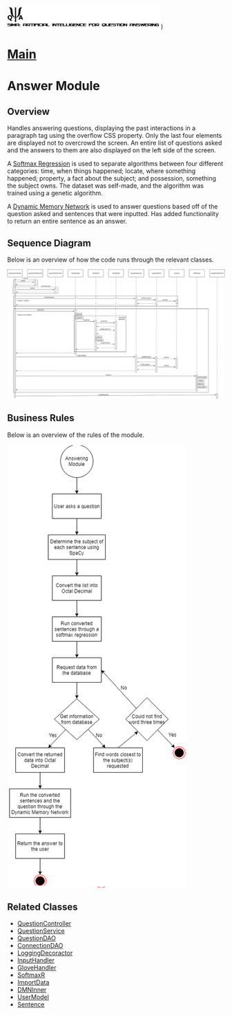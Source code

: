 ![SAI-QA Logo](/Capstone-SAIQA/img/logo.png))
# [Main](/Capstone-SAIQA/README.md)
# Answer Module
## Overview
Handles answering questions, displaying the past interactions in a paragraph tag using the overflow CSS property.  Only the last four elements are displayed not to overcrowd the screen.  An entire list of questions asked and the answers to them are also displayed on the left side of the screen.

A [Softmax Regression](https://github.com/mark-mo/docs/blob/master/Capstone-SAIQA/docs/MainAlgorithms.md#softmax-regression) is used to separate algorithms between four different categories: time, when things happened; locate, where something happened; property, a fact about the subject; and possession, something the subject owns.  The dataset was self-made, and the algorithm was trained using a genetic algorithm.

A [Dynamic Memory Network](https://github.com/mark-mo/docs/blob/master/Capstone-SAIQA/docs/MainAlgorithms.md#dynamic-memory-network) is used to answer questions based off of the question asked and sentences that were inputted.  Has added functionality to return an entire sentence as an answer.

## Sequence Diagram

Below is an overview of how the code runs through the relevant classes.

![Answer Module Sequence Diagram](/Capstone-SAIQA/img/Answer_Module.png)

## Business Rules

Below is an overview of the rules of the module.

![Answer Module Business Rules](/Capstone-SAIQA/img/Answer_Rules.png)

## Related Classes
- [QuestionController](https://github.com/mark-mo/docs/blob/master/Capstone-SAIQA/docs/ClassDiagram.md#question-controller)
- [QuestionService](https://github.com/mark-mo/docs/blob/master/Capstone-SAIQA/docs/ClassDiagram.md#services)
- [QuestionDAO](https://github.com/mark-mo/docs/blob/master/Capstone-SAIQA/docs/ClassDiagram.md#dao)
- [ConnectionDAO](https://github.com/mark-mo/docs/blob/master/Capstone-SAIQA/docs/ClassDiagram.md#dao)
- [LoggingDecoractor](https://github.com/mark-mo/docs/blob/master/Capstone-SAIQA/docs/ClassDiagram.md#loggingdecorator)
- [InputHandler](https://github.com/mark-mo/docs/blob/master/Capstone-SAIQA/docs/ClassDiagram.md#inputhandler)
- [GloveHandler](https://github.com/mark-mo/docs/blob/master/Capstone-SAIQA/docs/ClassDiagram.md#glovehandler)
- [SoftmaxR](https://github.com/mark-mo/docs/blob/master/Capstone-SAIQA/docs/ClassDiagram.md#softmaxr)
- [ImportData](https://github.com/mark-mo/docs/blob/master/Capstone-SAIQA/docs/ClassDiagram.md#importdata)
- [DMNInner](https://github.com/mark-mo/docs/blob/master/Capstone-SAIQA/docs/ClassDiagram.md#dmninner)
- [UserModel](https://github.com/mark-mo/docs/blob/master/Capstone-SAIQA/docs/ClassDiagram.md#models)
- [Sentence](https://github.com/mark-mo/docs/blob/master/Capstone-SAIQA/docs/ClassDiagram.md#models)